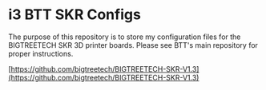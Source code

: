 # i3 BTT SKR Configs
The purpose of this repository is to store my configuration files for the BIGTREETECH SKR 3D printer boards.  Please see BTT's main repository for proper instructions.

[https://github.com/bigtreetech/BIGTREETECH-SKR-V1.3](https://github.com/bigtreetech/BIGTREETECH-SKR-V1.3)
